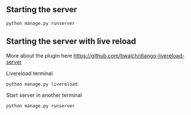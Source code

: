 
## Starting the server

```
python manage.py runserver
```


## Starting the server with live reload
More about the plugin here https://github.com/tjwalch/django-livereload-server

Livereload terminal
```
python manage.py livereload
```

Start server in another terminal

```
python manage.py runserver
```